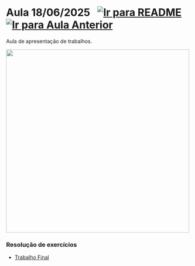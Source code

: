 # Aula 18/06/2025 &nbsp; [![Ir para README](https://img.shields.io/badge/Indice-Verde?style=for-the-badge)](../README.md#indice) &nbsp; [![Ir para Aula Anterior](https://img.shields.io/badge/Anterior-Aula%2015-007ACC?style=for-the-badge)](../aulas/17-06-2025.md) 

<p>
Aula de apresentação de trabalhos.
</p>


<img src="https://github.com/user-attachments/assets/cd8080be-a998-4227-9958-b336e5ab7902" width="500" />


### Resolução de exercícios

- [Trabalho Final](../fichas/trabalho_final.pdf)

